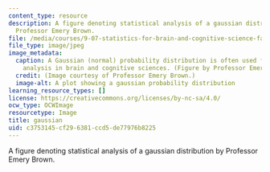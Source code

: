 ```yaml
---
content_type: resource
description: A figure denoting statistical analysis of a gaussian distribution by
  Professor Emery Brown.
file: /media/courses/9-07-statistics-for-brain-and-cognitive-science-fall-2016/c3753145cf296381ccd5de77976b8225_9-07f16.jpeg
file_type: image/jpeg
image_metadata:
  caption: A Gaussian (normal) probability distribution is often used for statistical
    analysis in brain and cognitive sciences. (Figure by Professor Emery Brown)
  credit: (Image courtesy of Professor Emery Brown.)
  image-alt: A plot showing a gaussian probability distribution
learning_resource_types: []
license: https://creativecommons.org/licenses/by-nc-sa/4.0/
ocw_type: OCWImage
resourcetype: Image
title: gaussian
uid: c3753145-cf29-6381-ccd5-de77976b8225
---
```

A figure denoting statistical analysis of a gaussian distribution by Professor Emery Brown.